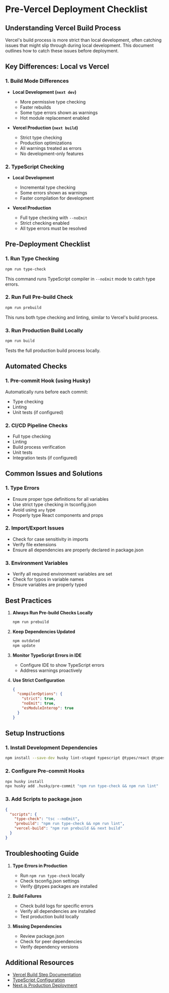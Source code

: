 # Pre-Vercel Deployment Checklist

## Understanding Vercel Build Process

Vercel's build process is more strict than local development, often catching issues that might slip through during local development. This document outlines how to catch these issues before deployment.

## Key Differences: Local vs Vercel

### 1. Build Mode Differences
- **Local Development (`next dev`)**
  - More permissive type checking
  - Faster rebuilds
  - Some type errors shown as warnings
  - Hot module replacement enabled

- **Vercel Production (`next build`)**
  - Strict type checking
  - Production optimizations
  - All warnings treated as errors
  - No development-only features

### 2. TypeScript Checking
- **Local Development**
  - Incremental type checking
  - Some errors shown as warnings
  - Faster compilation for development

- **Vercel Production**
  - Full type checking with `--noEmit`
  - Strict checking enabled
  - All type errors must be resolved

## Pre-Deployment Checklist

### 1. Run Type Checking
```bash
npm run type-check
```
This command runs TypeScript compiler in `--noEmit` mode to catch type errors.

### 2. Run Full Pre-build Check
```bash
npm run prebuild
```
This runs both type checking and linting, similar to Vercel's build process.

### 3. Run Production Build Locally
```bash
npm run build
```
Tests the full production build process locally.

## Automated Checks

### 1. Pre-commit Hook (using Husky)
Automatically runs before each commit:
- Type checking
- Linting
- Unit tests (if configured)

### 2. CI/CD Pipeline Checks
- Full type checking
- Linting
- Build process verification
- Unit tests
- Integration tests (if configured)

## Common Issues and Solutions

### 1. Type Errors
- Ensure proper type definitions for all variables
- Use strict type checking in tsconfig.json
- Avoid using `any` type
- Properly type React components and props

### 2. Import/Export Issues
- Check for case sensitivity in imports
- Verify file extensions
- Ensure all dependencies are properly declared in package.json

### 3. Environment Variables
- Verify all required environment variables are set
- Check for typos in variable names
- Ensure variables are properly typed

## Best Practices

1. **Always Run Pre-build Checks Locally**
   ```bash
   npm run prebuild
   ```

2. **Keep Dependencies Updated**
   ```bash
   npm outdated
   npm update
   ```

3. **Monitor TypeScript Errors in IDE**
   - Configure IDE to show TypeScript errors
   - Address warnings proactively

4. **Use Strict Configuration**
   ```json
   {
     "compilerOptions": {
       "strict": true,
       "noEmit": true,
       "esModuleInterop": true
     }
   }
   ```

## Setup Instructions

### 1. Install Development Dependencies
```bash
npm install --save-dev husky lint-staged typescript @types/react @types/node
```

### 2. Configure Pre-commit Hooks
```bash
npx husky install
npx husky add .husky/pre-commit "npm run type-check && npm run lint"
```

### 3. Add Scripts to package.json
```json
{
  "scripts": {
    "type-check": "tsc --noEmit",
    "prebuild": "npm run type-check && npm run lint",
    "vercel-build": "npm run prebuild && next build"
  }
}
```

## Troubleshooting Guide

1. **Type Errors in Production**
   - Run `npm run type-check` locally
   - Check tsconfig.json settings
   - Verify @types packages are installed

2. **Build Failures**
   - Check build logs for specific errors
   - Verify all dependencies are installed
   - Test production build locally

3. **Missing Dependencies**
   - Review package.json
   - Check for peer dependencies
   - Verify dependency versions

## Additional Resources

- [Vercel Build Step Documentation](https://vercel.com/docs/build-step)
- [TypeScript Configuration](https://www.typescriptlang.org/docs/handbook/tsconfig-json.html)
- [Next.js Production Deployment](https://nextjs.org/docs/deployment)
